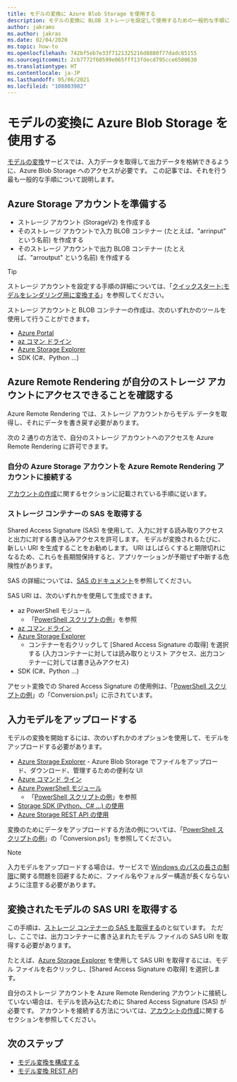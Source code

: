 ```yaml
---
title: モデルの変換に Azure Blob Storage を使用する
description: モデルの変換に BLOB ストレージを設定して使用するための一般的な手順について説明します。
author: jakrams
ms.author: jakras
ms.date: 02/04/2020
ms.topic: how-to
ms.openlocfilehash: 742bf5eb7e33f7121325216d8880f77dadc85155
ms.sourcegitcommit: 2cb7772f60599e065fff13fdecd795cce6500630
ms.translationtype: HT
ms.contentlocale: ja-JP
ms.lasthandoff: 05/06/2021
ms.locfileid: "108803982"
---
```

# <a name="use-azure-blob-storage-for-model-conversion"></a>モデルの変換に Azure Blob Storage を使用する

[モデルの変換](model-conversion.md)サービスでは、入力データを取得して出力データを格納できるように、Azure Blob Storage へのアクセスが必要です。 この記事では、それを行う最も一般的な手順について説明します。

## <a name="prepare-azure-storage-accounts"></a>Azure Storage アカウントを準備する

- ストレージ アカウント (StorageV2) を作成する
- そのストレージ アカウントで入力 BLOB コンテナー (たとえば、"arrinput" という名前) を作成する
- そのストレージ アカウントで出力 BLOB コンテナー (たとえば、"arroutput" という名前) を作成する

> [!TIP]
> ストレージ アカウントを設定する手順の詳細については、「[クイックスタート:モデルをレンダリング用に変換する](../../quickstarts/convert-model.md)」を参照してください。

ストレージ アカウントと BLOB コンテナーの作成は、次のいずれかのツールを使用して行うことができます。

- [Azure Portal](https://portal.azure.com)
- [az コマン ドライン](/cli/azure/install-azure-cli)
- [Azure Storage Explorer](https://azure.microsoft.com/features/storage-explorer/)
- SDK (C#、Python ...)

## <a name="ensure-azure-remote-rendering-can-access-your-storage-account"></a>Azure Remote Rendering が自分のストレージ アカウントにアクセスできることを確認する

Azure Remote Rendering では、ストレージ アカウントからモデル データを取得し、それにデータを書き戻す必要があります。

次の 2 通りの方法で、自分のストレージ アカウントへのアクセスを Azure Remote Rendering に許可できます。

### <a name="connect-your-azure-storage-account-with-your-azure-remote-rendering-account"></a>自分の Azure Storage アカウントを Azure Remote Rendering アカウントに接続する

[アカウントの作成](../create-an-account.md#link-storage-accounts)に関するセクションに記載されている手順に従います。

### <a name="retrieve-sas-for-the-storage-containers"></a>ストレージ コンテナーの SAS を取得する

Shared Access Signature (SAS) を使用して、入力に対する読み取りアクセスと出力に対する書き込みアクセスを許可します。 モデルが変換されるたびに、新しい URI を生成することをお勧めします。 URI はしばらくすると期限切れになるため、これらを長期間保持すると、アプリケーションが予期せず中断する危険性があります。

SAS の詳細については、[SAS のドキュメント](../../../storage/common/storage-sas-overview.md)を参照してください。

SAS URI は、次のいずれかを使用して生成できます。

- az PowerShell モジュール
  - 「[PowerShell スクリプトの例](../../samples/powershell-example-scripts.md)」を参照
- [az コマン ドライン](/cli/azure/install-azure-cli)
- [Azure Storage Explorer](https://azure.microsoft.com/features/storage-explorer/)
  - コンテナーを右クリックして [Shared Access Signature の取得] を選択する (入力コンテナーに対しては読み取りとリスト アクセス、出力コンテナーに対しては書き込みアクセス)
- SDK (C#、Python ...)

アセット変換での Shared Access Signature の使用例は、「[PowerShell スクリプトの例](../../samples/powershell-example-scripts.md#script-conversionps1)」の「Conversion.ps1」に示されています。

## <a name="upload-an-input-model"></a>入力モデルをアップロードする

モデルの変換を開始するには、次のいずれかのオプションを使用して、モデルをアップロードする必要があります。

- [Azure Storage Explorer](https://azure.microsoft.com/features/storage-explorer/) - Azure Blob Storage でファイルをアップロード、ダウンロード、管理するための便利な UI
- [Azure コマンド ライン](../../../storage/blobs/storage-quickstart-blobs-cli.md)
- [Azure PowerShell モジュール](/powershell/azure/install-az-ps)
  - 「[PowerShell スクリプトの例](../../samples/powershell-example-scripts.md)」を参照
- [Storage SDK (Python、C# ...) の使用](../../../storage/index.yml)
- [Azure Storage REST API の使用](/rest/api/storageservices/blob-service-rest-api)

変換のためにデータをアップロードする方法の例については、「[PowerShell スクリプトの例](../../samples/powershell-example-scripts.md#script-conversionps1)」の「Conversion.ps1」を参照してください。

> [!Note]
> 入力モデルをアップロードする場合は、サービスで [Windows のパスの長さの制限](/windows/win32/fileio/maximum-file-path-limitation)に関する問題を回避するために、ファイル名やフォルダー構造が長くならないように注意する必要があります。 

## <a name="get-a-sas-uri-for-the-converted-model"></a>変換されたモデルの SAS URI を取得する

この手順は、[ストレージ コンテナーの SAS を取得する](#retrieve-sas-for-the-storage-containers)のと似ています。 ただし、ここでは、出力コンテナーに書き込まれたモデル ファイルの SAS URI を取得する必要があります。

たとえば、[Azure Storage Explorer](https://azure.microsoft.com/features/storage-explorer/) を使用して SAS URI を取得するには、モデル ファイルを右クリックし、[Shared Access Signature の取得] を選択します。

自分のストレージ アカウントを Azure Remote Rendering アカウントに接続していない場合は、モデルを読み込むために Shared Access Signature (SAS) が必要です。 アカウントを接続する方法については、[アカウントの作成](../create-an-account.md#link-storage-accounts)に関するセクションを参照してください。

## <a name="next-steps"></a>次のステップ

- [モデル変換を構成する](configure-model-conversion.md)
- [モデル変換 REST API](conversion-rest-api.md)
